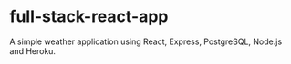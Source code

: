 # full-stack-react-app
A simple weather application using React, Express, PostgreSQL, Node.js and Heroku.
